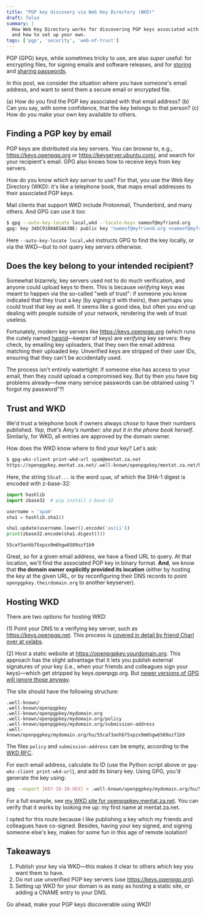 ```yaml
---
title: "PGP key discovery via Web Key Directory (WKD)"
draft: false
summary: |
  How Web Key Directory works for discovering PGP keys associated with a given email address,
  and how to set up your own.
tags: ['pgp', 'security', 'web-of-trust']
---
```


PGP (GPG) keys, while sometimes tricky to use, are also *super* useful: for encrypting files, for signing emails and software releases, and for [storing](https://www.passwordstore.org/) and [sharing passwords](https://github.com/scientific-python/vault-template).

In this post, we consider the situation where you have someone's email address, and want to send them a secure email or encrypted file.

(a) How do you find the PGP key associated with that email address?
(b) Can you say, with some confidence, that the key belongs to that person?
(c) How do you make your own key available to others.

## Finding a PGP key by email

PGP keys are distributed via key servers.
You can browse to, e.g., https://keys.openpgp.org or https://keyserver.ubuntu.com/, and search for your recipient's email.
GPG also knows how to receive keys from key servers.

How do you know *which key server* to use?
For that, you use the Web Key Directory (WKD): it's like a telephone book, that maps email addresses to their associated PGP keys.

Mail clients that support WKD include Protonmail, Thunderbird, and many others.
And GPG can use it too:

```sh
$ gpg --auto-key-locate local,wkd --locate-keys nameof@myfriend.org
gpg: key 34DC9100A65AA3BE: public key "nameof@myfriend.org <nameof@myfriend.org>" imported
```

Here `--auto-key-locate local,wkd` instructs GPG to find the key locally, or via the WKD—but to *not* query key servers otherwise.

## Does the key belong to your intended recipient?

Somewhat bizarrely, key servers used not to do much verification, and anyone could upload keys to them.
This is because *verifying* keys was meant to happen via the so-called "web of trust": if someone you know indicated that they trust a key (by signing it with theirs), then perhaps you could trust that key as well.
It seems like a good idea, but often you end up dealing with people outside of your network, rendering the web of trust useless.

Fortunately, modern key servers like https://keys.openpgp.org (which runs the cutely named [hagrid](https://gitlab.com/keys.openpgp.org/hagrid)—keeper of keys) are *verifying* key servers: they check, by emailing key uploaders, that they own the email address matching their uploaded key.
Unverified keys are stripped of their user IDs, ensuring that they can't be accidentally used.

The process isn't entirely watertight: if someone else has access to your email, then they could upload a compromised key.
But by then you have big problems already—how many service passwords can be obtained using "I forgot my password"?!

## Trust and WKD

We'd trust a telephone book if owners always *chose* to have their numbers published.
*Yep, that's Amy's number: she put it in the phone book herself.*
Similarly, for WKD, all entries are approved by the domain owner.

How does the WKD know where to find your key? Let's ask:

```sh
$ gpg-wks-client print-wkd-url spam@mentat.za.net
https://openpgpkey.mentat.za.net/.well-known/openpgpkey/mentat.za.net/hu/55caf3anhb75xpzx9m6hgw6589ozf1b9?l=spam
```

Here, the string `55caf...` is the word `spam`, of which the SHA-1 digest is encoded with z-base-32:

```python
import hashlib
import zbase32  # pip install z-base-32

username = 'spam'
sha1 = hashlib.sha1()

sha1.update(username.lower().encode('ascii'))
print(zbase32.encode(sha1.digest()))
```

```text
55caf3anhb75xpzx9m6hgw6589ozf1b9
```

Great, so for a given email address, we have a fixed URL to query.
At that location, we'll find the associated PGP key in binary format.
**And**, we know that **the domain owner explicitly provided its location** (either by hosting the key at the given URL, or by reconfiguring their DNS records to point `openpgpkey.theirdomain.org` to another keyserver).

## Hosting WKD

There are two options for hosting WKD:

(1) Point your DNS to a verifying key server, such as https://keys.openpgp.net.
    This process is [covered in detail by friend Charl over at vxlabs](https://vxlabs.com/2024/10/24/openpgp-wkd-for-easy-pgp-key-discovery/).

(2) Host a static website at https://openpgpkey.yourdomain.org.
    This approach has the slight advantage that it lets you publish external
    signatures of your key (i.e., when your friends and colleagues sign
    your keys)—which get stripped by keys.openpgp.org.
    But [newer versions of GPG will ignore those anyway](https://inversegravity.net/2019/web-of-trust-dead/).

The site should have the following structure:

```text
.well-known/
.well-known/openpgpkey
.well-known/openpgpkey/mydomain.org
.well-known/openpgpkey/mydomain.org/policy
.well-known/openpgpkey/mydomain.org/submission-address
.well-known/openpgpkey/mydomain.org/hu/55caf3anhb75xpzx9m6hgw6589ozf1b9
```

The files `policy` and `submission-address` can be empty, according to the [WKD RFC](https://datatracker.ietf.org/doc/draft-koch-openpgp-webkey-service/).

For each email address, calculate its ID (use the Python script above or `gpg-wks-client print-wkd-url`), and add its binary key.
Using GPG, you'd generate the key using:

```sh
gpg --export [KEY-ID-IN-HEX] > .well-known/openpgpkey/mydomain.org/hu/55caf3anhb75xpzx9m6hgw6589ozf1b9
```

For a full example, see [my WKD site for openpgpkey.mentat.za.net](https://github.com/stefanv/openpgpkey.mentat.za.net).
You can verify that it works by looking me up: my first name at mentat.za.net.

I opted for this route because I like publishing a key which my friends and colleagues have co-signed.
Besides, having your key signed, and signing someone else's key, makes for some fun in this age of remote isolation!

## Takeaways

1. Publish your key via WKD—this makes it clear to others which key you want them to have.
2. Do not use unverified PGP key servers (use https://keys.openpgp.org).
3. Setting up WKD for your domain is as easy as hosting a static site, or adding a CNAME entry to your DNS.

Go ahead, make your PGP keys discoverable using WKD!
